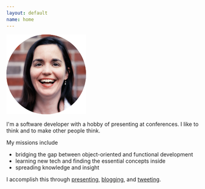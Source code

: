 ```yaml
---
layout: default
name: home
---
```

<img class="portrait" src="images/circlehead.png" />

I'm a software developer with a hobby of presenting at conferences. I like to think and to make other people think.

My missions include 

* bridging the gap between object-oriented and functional development
* learning new tech and finding the essential concepts inside
* spreading knowledge and insight

I accomplish this through [presenting](talks.html), [blogging](http://blog.jessitron.com), and [tweeting](http://twitter.com/jessitron).


